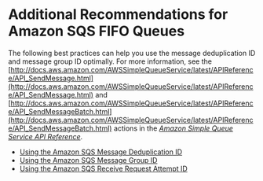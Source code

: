 # Additional Recommendations for Amazon SQS FIFO Queues<a name="sqs-additional-fifo-queue-recommendations"></a>

The following best practices can help you use the message deduplication ID and message group ID optimally\. For more information, see the [http://docs.aws.amazon.com/AWSSimpleQueueService/latest/APIReference/API_SendMessage.html](http://docs.aws.amazon.com/AWSSimpleQueueService/latest/APIReference/API_SendMessage.html) and [http://docs.aws.amazon.com/AWSSimpleQueueService/latest/APIReference/API_SendMessageBatch.html](http://docs.aws.amazon.com/AWSSimpleQueueService/latest/APIReference/API_SendMessageBatch.html) actions in the *[Amazon Simple Queue Service API Reference](http://docs.aws.amazon.com/AWSSimpleQueueService/latest/APIReference/)*\.


+ [Using the Amazon SQS Message Deduplication ID](using-messagededuplicationid-property.md)
+ [Using the Amazon SQS Message Group ID](using-messagegroupid-property.md)
+ [Using the Amazon SQS Receive Request Attempt ID](using-receiverequestattemptid-request-parameter.md)